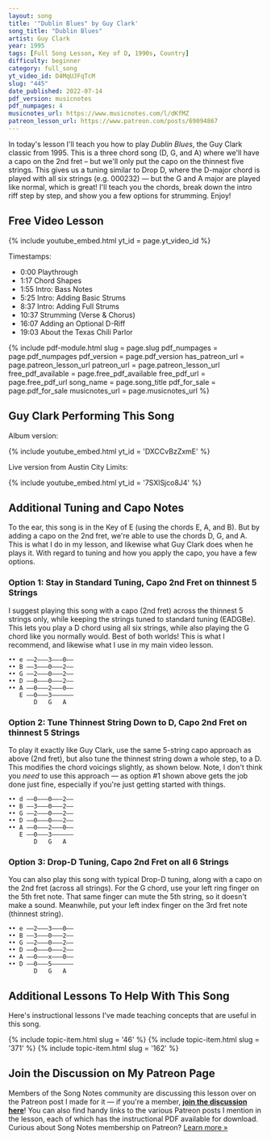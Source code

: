 ```yaml
---
layout: song
title: '"Dublin Blues" by Guy Clark'
song_title: "Dublin Blues"
artist: Guy Clark
year: 1995
tags: [Full Song Lesson, Key of D, 1990s, Country]
difficulty: beginner
category: full_song
yt_video_id: D4MqUJFqTcM
slug: "445"
date_published: 2022-07-14
pdf_version: musicnotes
pdf_numpages: 4
musicnotes_url: https://www.musicnotes.com/l/dKfMZ
patreon_lesson_url: https://www.patreon.com/posts/69094867
---
```


<!-- https://youtu.be/GURF7pH6eRc -->

In today's lesson I'll teach you how to play _Dublin Blues_, the Guy Clark classic from 1995. This is a three chord song (D, G, and A) where we'll have a capo on the 2nd fret – but we'll only put the capo on the thinnest five strings. This gives us a tuning similar to Drop D, where the D-major chord is played with all six strings (e.g. 000232) — but the G and A major are played like normal, which is great! I'll teach you the chords, break down the intro riff step by step, and show you a few options for strumming. Enjoy!

## Free Video Lesson

{% include youtube_embed.html yt_id = page.yt_video_id %}

Timestamps:

- 0:00 Playthrough
- 1:17 Chord Shapes
- 1:55 Intro: Bass Notes
- 5:25 Intro: Adding Basic Strums
- 8:37 Intro: Adding Full Strums
- 10:37 Strumming (Verse & Chorus)
- 16:07 Adding an Optional D-Riff
- 19:03 About the Texas Chili Parlor

{% include pdf-module.html slug = page.slug pdf_numpages = page.pdf_numpages pdf_version = page.pdf_version has_patreon_url = page.patreon_lesson_url patreon_url = page.patreon_lesson_url free_pdf_available = page.free_pdf_available free_pdf_url = page.free_pdf_url song_name = page.song_title pdf_for_sale = page.pdf_for_sale musicnotes_url = page.musicnotes_url %}

## Guy Clark Performing This Song

Album version:

{% include youtube_embed.html yt_id = 'DXCCvBzZxmE' %}

Live version from Austin City Limits:

{% include youtube_embed.html yt_id = '7SXlSjco8J4' %}


## Additional Tuning and Capo Notes

To the ear, this song is in the Key of E (using the chords E, A, and B). But by adding a capo on the 2nd fret, we're able to use the chords D, G, and A. This is what I do in my lesson, and likewise what Guy Clark does when he plays it. With regard to tuning and how you apply the capo, you have a few options.

### Option 1: Stay in Standard Tuning, Capo 2nd Fret on thinnest 5 Strings

I suggest playing this song with a capo (2nd fret) across the thinnest 5 strings only, while keeping the strings tuned to standard tuning (EADGBe). This lets you play a D chord using all six strings, while also playing the G chord like you normally would. Best of both worlds! This is what I recommend, and likewise what I use in my main video lesson.

    •• e ––2–––3–––0––
    •• B ––3–––0–––2––
    •• G ––2–––0–––2––
    •• D ––0–––0–––2––
    •• A ––0–––2–––0––
       E ––0–––3––––––
           D   G   A

### Option 2: Tune Thinnest String Down to D, Capo 2nd Fret on thinnest 5 Strings

To play it exactly like Guy Clark, use the same 5-string capo approach as above (2nd fret), but also tune the thinnest string down a whole step, to a D. This modifies the chord voicings slightly, as shown below. Note, I don't think you *need* to use this approach — as option #1 shown above gets the job done just fine, especially if you're just getting started with things.

    •• d ––0–––0–––2––
    •• B ––3–––0–––2––
    •• G ––2–––0–––2––
    •• D ––0–––0–––2––
    •• A ––0–––2–––0––
       E ––0–––3––––––
           D   G   A

### Option 3: Drop-D Tuning, Capo 2nd Fret on all 6 Strings

You can also play this song with typical Drop-D tuning, along with a capo on the 2nd fret (across all strings). For the G chord, use your left ring finger on the 5th fret note. That same finger can mute the 5th string, so it doesn't make a sound. Meanwhile, put your left index finger on the 3rd fret note (thinnest string).

    •• e ––2–––3–––0––
    •• B ––3–––0–––2––
    •• G ––2–––0–––2––
    •• D ––0–––0–––2––
    •• A ––0–––x–––0––
    •• D ––0–––5––––––
           D   G   A

## Additional Lessons To Help With This Song

Here's instructional lessons I've made teaching concepts that are useful in this song.

{% include topic-item.html slug = '46' %}  <!-- A-major barred -->
{% include topic-item.html slug = '371' %}  <!-- Bass Note Strumming -->
{% include topic-item.html slug = '162' %}  <!-- Bass Note Strumming -->


## Join the Discussion on My Patreon Page

Members of the Song Notes community are discussing this lesson over on the Patreon post I made for it — if you're a member, **[join the discussion here]({{page.patreon_lesson_url}})**! You can also find handy links to the various Patreon posts I mention in the lesson, each of which has the instructional PDF available for download. Curious about Song Notes membership on Patreon? [Learn more »](/join)

<br />
